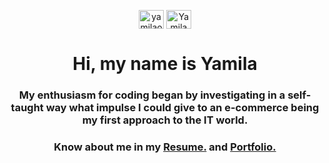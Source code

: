 <p align="center">
<a href="https://linkedin.com/in/yamilaortiztoscano" target="blank"><img align="center" src="https://raw.githubusercontent.com/rahuldkjain/github-profile-readme-generator/master/src/images/icons/Social/linked-in-alt.svg" alt="yamilaortiztoscano" height="30" width="40" /></a>
<a href="https://discord.gg/Yamila Ortiz Toscano#2780" target="blank"><img align="center" src="https://raw.githubusercontent.com/rahuldkjain/github-profile-readme-generator/master/src/images/icons/Social/discord.svg" alt="Yamila Ortiz Toscano#2780" height="30" width="40" /></a>
</p>

<h1 align="center">Hi, my name is Yamila</h1>
<h3 align="center">
My enthusiasm for coding began by investigating in a self-taught way what impulse I could give to an e-commerce being my first approach to the IT world.</h3>
<h3 align="center">Know about me in my <a href="https://drive.google.com/file/d/1h7Jp-ll2XNtmZ6l_KTw1UW1gl_IfCRCF/view?usp=sharing" target="_blank" rel="noreferrer"> Resume.</a> and <a href="https://yamilaortiztoscano.com.ar/" target="_blank" rel="noreferrer"> Portfolio.</a></h3> 
